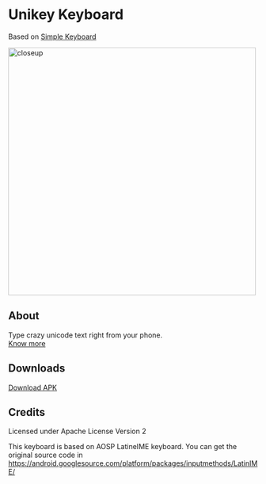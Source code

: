 # Unikey Keyboard

Based on [Simple Keyboard](https://github.com/rkkr/simple-keyboard)

<img src="images/screenshot-0.png"
      alt="closeup"
      width="500"/>
      
## About
Type crazy unicode text right from your phone.    
[Know more](https://github.com/Hritik14/unicode-text)

## Downloads

[Download APK](https://github.com/Hritik14/unikey-keyboard/releases/download/1.0/unikey-v1.0.apk)


## Credits

Licensed under Apache License Version 2

This keyboard is based on AOSP LatineIME keyboard. You can get the original source code in https://android.googlesource.com/platform/packages/inputmethods/LatinIME/
